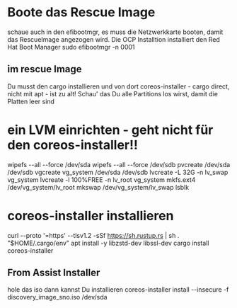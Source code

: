 # Boote das Rescue Image
schaue auch in den efibootmgr, es muss die Netzwerkkarte booten, damit das RescueImage angezogen wird. Die OCP Installtion installiert den Red Hat Boot Manager
sudo efibootmgr -n 0001
## im rescue Image
Du musst den cargo installieren und von dort coreos-installer - cargo direct, nicht mit apt - ist zu alt!
Schau' das Du alle Partitions los wirst, damit die Platten leer sind

# ein LVM einrichten - geht nicht für den coreos-installer!!
wipefs --all --force /dev/sda
wipefs --all --force /dev/sdb
pvcreate /dev/sda /dev/sdb
vgcreate vg_system /dev/sda /dev/sdb
lvcreate -L 32G -n lv_swap vg_system
lvcreate -l 100%FREE -n lv_root vg_system
mkfs.ext4 /dev/vg_system/lv_root
mkswap /dev/vg_system/lv_swap
lsblk

# coreos-installer installieren
curl --proto '=https' --tlsv1.2 -sSf https://sh.rustup.rs | sh
. "$HOME/.cargo/env"
apt install -y libzstd-dev libssl-dev
cargo install coreos-installer

## From Assist Installer 
hole das iso dann kannst Du installieren
coreos-installer install --insecure -f discovery_image_sno.iso /dev/sda


